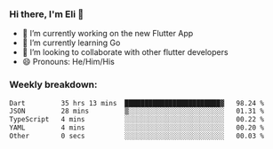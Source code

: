### Hi there, I'm Eli 👋
- 🔭 I’m currently working on the new Flutter App
- 🌱 I’m currently learning Go
- 🦄 I’m looking to collaborate with other flutter developers
- 😄 Pronouns: He/Him/His

### Weekly breakdown:
<!--START_SECTION:waka-->

```txt
Dart         35 hrs 13 mins  ████████████████████████▓   98.24 %
JSON         28 mins         ▒░░░░░░░░░░░░░░░░░░░░░░░░   01.31 %
TypeScript   4 mins          ░░░░░░░░░░░░░░░░░░░░░░░░░   00.22 %
YAML         4 mins          ░░░░░░░░░░░░░░░░░░░░░░░░░   00.20 %
Other        0 secs          ░░░░░░░░░░░░░░░░░░░░░░░░░   00.03 %
```

<!--END_SECTION:waka-->
